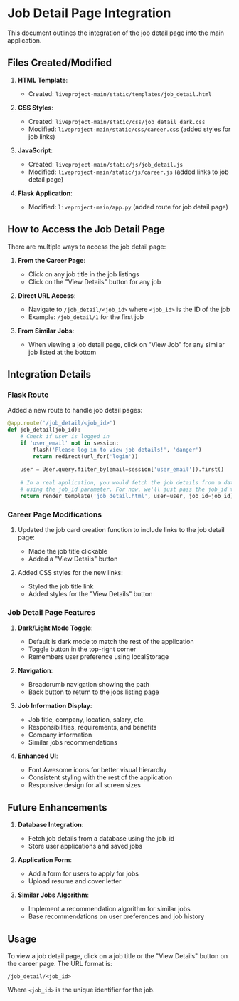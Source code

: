 # Job Detail Page Integration

This document outlines the integration of the job detail page into the main application.

## Files Created/Modified

1. **HTML Template**:
   - Created: `liveproject-main/static/templates/job_detail.html`

2. **CSS Styles**:
   - Created: `liveproject-main/static/css/job_detail_dark.css`
   - Modified: `liveproject-main/static/css/career.css` (added styles for job links)

3. **JavaScript**:
   - Created: `liveproject-main/static/js/job_detail.js`
   - Modified: `liveproject-main/static/js/career.js` (added links to job detail page)

4. **Flask Application**:
   - Modified: `liveproject-main/app.py` (added route for job detail page)

## How to Access the Job Detail Page

There are multiple ways to access the job detail page:

1. **From the Career Page**:
   - Click on any job title in the job listings
   - Click on the "View Details" button for any job

2. **Direct URL Access**:
   - Navigate to `/job_detail/<job_id>` where `<job_id>` is the ID of the job
   - Example: `/job_detail/1` for the first job

3. **From Similar Jobs**:
   - When viewing a job detail page, click on "View Job" for any similar job listed at the bottom

## Integration Details

### Flask Route

Added a new route to handle job detail pages:

```python
@app.route('/job_detail/<job_id>')
def job_detail(job_id):
    # Check if user is logged in
    if 'user_email' not in session:
        flash('Please log in to view job details!', 'danger')
        return redirect(url_for('login'))
        
    user = User.query.filter_by(email=session['user_email']).first()
    
    # In a real application, you would fetch the job details from a database
    # using the job_id parameter. For now, we'll just pass the job_id to the template.
    return render_template('job_detail.html', user=user, job_id=job_id)
```

### Career Page Modifications

1. Updated the job card creation function to include links to the job detail page:
   - Made the job title clickable
   - Added a "View Details" button

2. Added CSS styles for the new links:
   - Styled the job title link
   - Added styles for the "View Details" button

### Job Detail Page Features

1. **Dark/Light Mode Toggle**:
   - Default is dark mode to match the rest of the application
   - Toggle button in the top-right corner
   - Remembers user preference using localStorage

2. **Navigation**:
   - Breadcrumb navigation showing the path
   - Back button to return to the jobs listing page

3. **Job Information Display**:
   - Job title, company, location, salary, etc.
   - Responsibilities, requirements, and benefits
   - Company information
   - Similar jobs recommendations

4. **Enhanced UI**:
   - Font Awesome icons for better visual hierarchy
   - Consistent styling with the rest of the application
   - Responsive design for all screen sizes

## Future Enhancements

1. **Database Integration**:
   - Fetch job details from a database using the job_id
   - Store user applications and saved jobs

2. **Application Form**:
   - Add a form for users to apply for jobs
   - Upload resume and cover letter

3. **Similar Jobs Algorithm**:
   - Implement a recommendation algorithm for similar jobs
   - Base recommendations on user preferences and job history

## Usage

To view a job detail page, click on a job title or the "View Details" button on the career page. The URL format is:

```
/job_detail/<job_id>
```

Where `<job_id>` is the unique identifier for the job. 